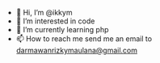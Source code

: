 - 👋 Hi, I’m @ikkym
- 👀 I’m interested in code
- 🌱 I’m currently learning php
- 📫 How to reach me send me an email to darmawanrizkymaulana@gmail.com
